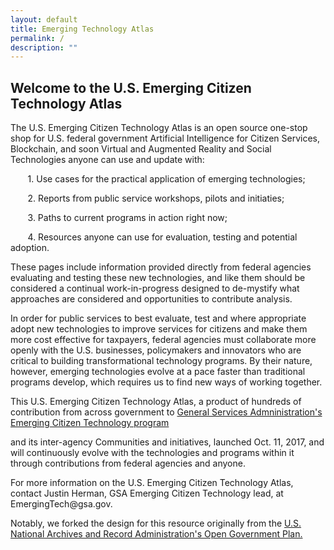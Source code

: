 ```yaml
---
layout: default
title: Emerging Technology Atlas
permalink: /
description: ""
---
```



<h2>Welcome to the U.S. Emerging Citizen Technology Atlas</h2>

<p dir="ltr">The U.S. Emerging Citizen Technology Atlas is an open source one-stop shop for U.S. federal government Artificial Intelligence for Citizen Services, Blockchain, and soon Virtual and Augmented Reality and Social Technologies anyone can use and update with:</p> 

<p>&nbsp;&nbsp;&nbsp;&nbsp;&nbsp;&nbsp; 1. Use cases for the practical application of emerging technologies;</p>
<p>&nbsp;&nbsp;&nbsp;&nbsp;&nbsp;&nbsp; 2. Reports from public service workshops, pilots and initiaties;</p>
<p>&nbsp;&nbsp;&nbsp;&nbsp;&nbsp;&nbsp; 3. Paths to current programs in action right now;</p>
<p>&nbsp;&nbsp;&nbsp;&nbsp;&nbsp;&nbsp; 4. Resources anyone can use for evaluation, testing and potential adoption.</p>

<p>These pages include information provided directly from federal agencies evaluating and testing these new technologies, and like them should be considered a continual work-in-progress designed to de-mystify what approaches are considered and opportunities to contribute analysis.</p> 

<p>In order for public services to best evaluate, test and where appropriate adopt new technologies to improve services for citizens and make them more cost effective for taxpayers, federal agencies must collaborate more openly with the U.S. businesses, policymakers and innovators who are critical to building transformational technology programs. By their nature, however, emerging technologies evolve at a pace faster than traditional programs develop, which requires us to find new ways of working together.</p> 

<p>This U.S. Emerging Citizen Technology Atlas, a product of hundreds of contribution from across government to <a href="https://www.gsa.gov/technology/government-it-initiatives/emerging-citizen-technology">General Services Admninistration's Emerging Citizen Technology program</a></p> and its inter-agency Communities and initiatives, launched Oct. 11, 2017, and will continuously evolve with the technologies and programs within it through contributions from federal agencies and anyone.</p> 

<p>For more information on the U.S. Emerging Citizen Technology Atlas, contact Justin Herman, GSA Emerging Citizen Technology lead, at EmergingTech@gsa.gov.</p>

<p>Notably, we forked the design for this resource originally from the <a href="https://usnationalarchives.github.io/opengovplan/">U.S. National Archives and Record Administration's Open Government Plan.</a></p>

